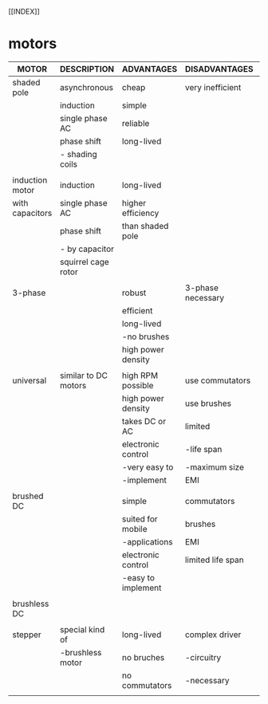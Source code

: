 [[INDEX]]
# motors


| MOTOR           | DESCRIPTION          | ADVANTAGES         | DISADVANTAGES     | APPLICATIONS     |
|-----------------|----------------------|--------------------|-------------------|------------------|
| shaded pole     | asynchronous         | cheap              | very inefficient  | phonographs      |
|                 | induction            | simple             |                   | tape recorders   |
|                 | single phase AC      | reliable           |                   | fans             |
|                 | phase shift          | long-lived         |                   |                  |
|                 | - shading coils      |                    |                   |                  |
|                 |                      |                    |                   |                  |
| induction motor | induction            | long-lived         |                   | dish washers     |
| with capacitors | single phase AC      | higher efficiency  |                   | cassette players |
|                 | phase shift          | than shaded pole   |                   | power tools      |
|                 | - by capacitor       |                    |                   |                  |
|                 | squirrel cage rotor  |                    |                   |                  |
|                 |                      |                    |                   |                  |
| 3-phase         |                      | robust             | 3-phase necessary |                  |
|                 |                      | efficient          |                   |                  |
|                 |                      | long-lived         |                   |                  |
|                 |                      | -no brushes        |                   |                  |
|                 |                      | high power density |                   |                  |
|                 |                      |                    |                   |                  |
| universal       | similar to DC motors | high RPM possible  | use commutators   | vacuum cleaners  |
|                 |                      | high power density | use brushes       | washing machines |
|                 |                      | takes DC or AC     | limited           | power drills     |
|                 |                      | electronic control | -life span        | angle grinders   |
|                 |                      | -very easy to      | -maximum size     |                  |
|                 |                      | -implement         | EMI               |                  |
|                 |                      |                    |                   |                  |
| brushed DC      |                      | simple             | commutators       | printers         |
|                 |                      | suited for mobile  | brushes           | cd drives        |
|                 |                      | -applications      | EMI               | toy cars         |
|                 |                      | electronic control | limited life span |                  |
|                 |                      | -easy to implement |                   |                  |
|                 |                      |                    |                   |                  |
| brushless DC    |                      |                    |                   |                  |
|                 |                      |                    |                   |                  |
| stepper         | special kind of      | long-lived         | complex driver    |                  |
|                 | -brushless motor     | no bruches         | -circuitry        |                  |
|                 |                      | no commutators     | -necessary        |                  |
|                 |                      |                    |                   |                  |

